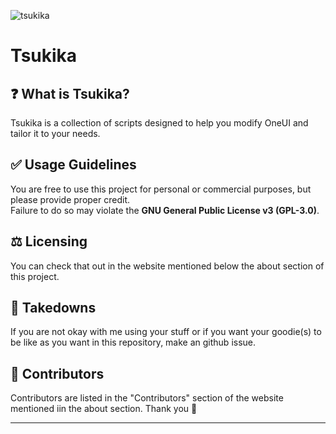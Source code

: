 ![tsukika](https://github.com/ayumi-aiko/banners/blob/main/tsukika-banner.png?raw=true)

# Tsukika

## ❓ What is Tsukika?  
Tsukika is a collection of scripts designed to help you modify OneUI and tailor it to your needs.

## ✅ Usage Guidelines  
You are free to use this project for personal or commercial purposes, but please provide proper credit.  
Failure to do so may violate the **GNU General Public License v3 (GPL-3.0)**.

## ⚖️ Licensing
You can check that out in the website mentioned below the about section of this project.

## 🥰 Takedowns
If you are not okay with me using your stuff or if you want your goodie(s) to be like
as you want in this repository, make an github issue.

## 🌸 Contributors
Contributors are listed in the "Contributors" section of the website mentioned iin the about section. Thank you 💖

---